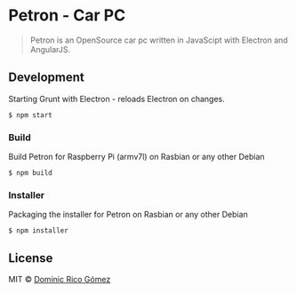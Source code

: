 # Petron - Car PC

> Petron is an OpenSource car pc written in JavaScipt with Electron and AngularJS.

## Development
Starting Grunt with Electron - reloads Electron on changes.
```
$ npm start
```

### Build
Build Petron for Raspberry Pi (armv7l) on Rasbian or any other Debian
```
$ npm build
```

### Installer
Packaging the installer for Petron on Rasbian or any other Debian
```
$ npm installer
```


## License
MIT © [Dominic Rico Gómez](hello@coderocket.me)
